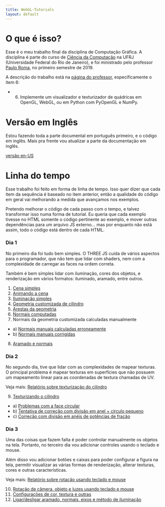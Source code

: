 ```yaml
---
title: WebGL-Tutorials
layout: default
---
```


# O que é isso?

Esse é o meu trabalho final da disciplina de Computação Gráfica. A disciplina é parte do curso de [Ciência da Computação](https://dcc.ufrj.br/) na UFRJ (Universidade Federal do Rio de Janeiro), e foi ministrado pelo professor [Paulo Roma](http://orion.lcg.ufrj.br/roma/index.html), no primeiro semestre de 2019.

A descrição do trabalho está na [página do professor](http://orion.lcg.ufrj.br/WebGL/laboratorios.html), especificamente o item 6:

- 6) Implemente um visualizador e texturizador de quádricas em OpenGL, WebGL, ou em Python com PyOpenGL e NumPy.

# Versão em Inglês

Estou fazendo toda a parte documental em português primeiro, e o código em inglês.
Mais pra frente vou atualizar a parte da documentação em inglês.

[versão en-US](index)

# Linha do tempo

Esse trabalho foi feito em forma de linha de tempo. Isso quer dizer
que cada item da sequência é baseado no item anterior, então a
qualidade do código em geral vai melhorando a medida que avançamos
nos exemplos.

Pretendo melhorar o código de cada passo com o tempo, e talvez
transformar isso numa forma de tutorial. Eu queria que cada
exemplo tivesse no HTML somente o código pertinente ao exemplo,
e mover outras dependências para um arquivo JS externo...
mas por enquanto não está assim, todo o código está dentro
de cada HTML.

### Dia 1

No primeiro dia foi tudo bem simples. O THREE JS cuida
de vários aspectos para o programador, que não tem que lidar
com shaders, nem com a complexidade de carregar as faces
na ordem correta.

Também é bem símples lidar com iluminação,
cores dos objetos, e renderização em vários formatos:
iluminado, aramado, entre outros.

1. [Cena simples](1-simple-scene)
2. [Animando a cena](2-simple-animated-scene)
3. [Iluminação simples](3-simple-lit-scene)
4. [Geometria customizada de cilindro](4-custom-cylinder-geometry)
5. [Arestas da geometria](5-geometry-edges)
6. [Normais computadas](6-custom-geometry-generated-normals)
7. Normais da geometria customizada calculadas manualmente
- a) [Normais manuais calculadas erroneamente](7a-custom-geometry-wrong-normals)
- b) [Normais manuais corrigidas](7b-custom-geometry-normals)
8. [Aramado e normais](8-geometry-wireframe-normals)

### Dia 2

No segundo dia, tive que lidar com as complexidades de mapear texturas.
O principal problema é mapear texturas em superfícies que não
possuem um mapeamento linear para as coordenadas de textura chamadas de UV.

Veja mais: [Relatório sobre texturização do cilindro](9-cylider-texture-ref)

9. [Texturizando o cilindro](9-cylider-texture)
- a) [Problemas com a face circular](9a-texture-wrong)
- b) [Tentativa de correção com divisão em anel + círculo pequeno](9b-texture-wrong-2)
- c) [Correção com divisão em anéis de potências de fração](9c-texture)

### Dia 3

Uma das coisas que fazem falta é poder controlar manualmente
os objetos na tela. Portanto, no terceiro dia vou adicionar
controles usando o teclado e mouse.

Além disso vou adicionar botões e caixas para poder configurar
a figura na tela, permitir visualizar as várias formas de renderização,
alterar texturas, cores e outras características.

Veja mais: [Relatório sobre rotação usando teclado e mouse](10-keyboard-mouse-rotation-control-ref)

10. [Rotação de câmera, objeto e luzes usando teclado e mouse](10-keyboard-mouse-rotation-control)
11. [Configurações de cor, textura e outras](11-scene-settings)
12. [Ligar/desligar aramado, normais, eixos e método de iluminação](12-scene-settings)
